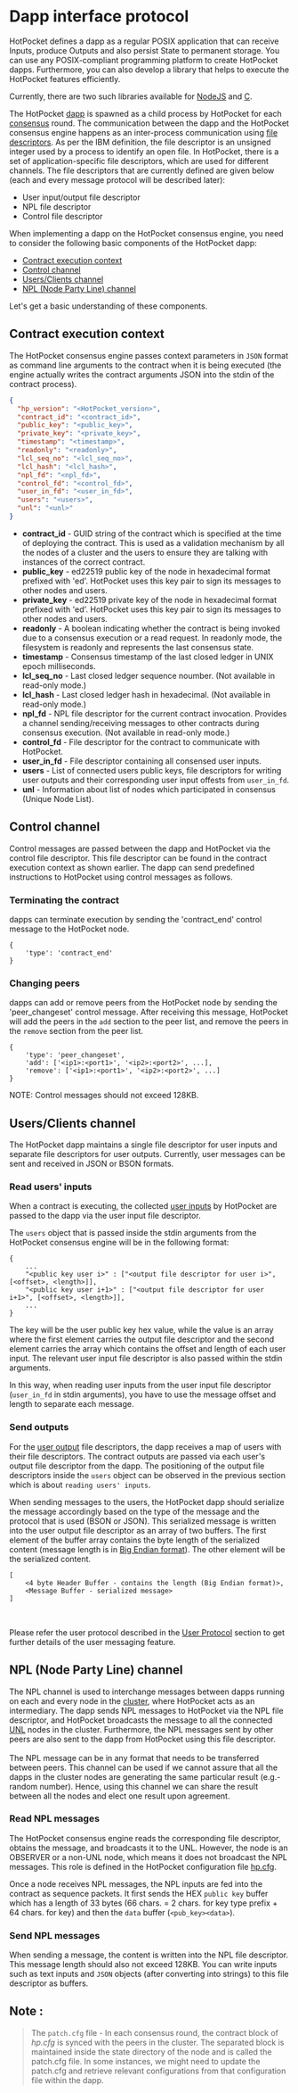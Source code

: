 # Dapp interface protocol

HotPocket defines a dapp as a regular POSIX application that can receive Inputs, produce Outputs and also persist State to permanent storage. You can use any POSIX-compliant programming platform to create HotPocket dapps. Furthermore, you can also develop a library that helps to execute the HotPocket features efficiently.

Currently, there are two such libraries available for [NodeJS](https://github.com/EvernodeXRPL/hp-nodejs-contract) and [C](https://github.com/EvernodeXRPL/hp-c-contract).

The HotPocket [dapp](../../../platform/hotpocket/overview.md#dapp) is spawned as a child process by HotPocket for each [consensus](../../../platform/hotpocket/consensus.md) round. The communication between the dapp and the HotPocket consensus engine happens as an inter-process communication using [file descriptors](https://en.wikipedia.org/wiki/File_descriptor). As per the IBM definition, the file descriptor is an unsigned integer used by a process to identify an open file. In HotPocket, there is a set of application-specific file descriptors, which are used for different channels. The file descriptors that are currently defined are given below (each and every message protocol will be described later):

- User input/output file descriptor
- NPL file descriptor
- Control file descriptor

When implementing a dapp on the HotPocket consensus engine, you need to consider the following basic components of the HotPocket dapp:

- [Contract execution context](#contract-execution-context)
- [Control channel](#control-channel)
- [Users/Clients channel](#usersclients-channel)
- [NPL (Node Party Line) channel](#npl-node-party-line-channel)

Let's get a basic understanding of these components.

## Contract execution context

The HotPocket consensus engine passes context parameters in `JSON` format as command line arguments to the contract when it is being executed (the engine actually writes the contract arguments JSON into the stdin of the contract process).

```json
{
  "hp_version": "<HotPocket_version>",
  "contract_id": "<contract_id>",
  "public_key": "<public_key>",
  "private_key": "<private_key>",
  "timestamp": "<timestamp>",
  "readonly": "<readonly>",
  "lcl_seq_no": "<lcl_seq_no>",
  "lcl_hash": "<lcl_hash>",
  "npl_fd": "<npl_fd>",
  "control_fd": "<control_fd>",
  "user_in_fd": "<user_in_fd>",
  "users": "<users>",
  "unl": "<unl>"
}
```

- **contract_id** - GUID string of the contract which is specified at the time of deploying the contract. This is used as a validation mechanism by all the nodes of a cluster and the users to ensure they are talking with instances of the correct contract.
- **public_key** - ed22519 public key of the node in hexadecimal format prefixed with 'ed'. HotPocket uses this key pair to sign its messages to other nodes and users.
- **private_key** - ed22519 private key of the node in hexadecimal format prefixed with 'ed'. HotPocket uses this key pair to sign its messages to other nodes and users.
- **readonly** - A boolean indicating whether the contract is being invoked due to a consensus execution or a read request. In readonly mode, the filesystem is readonly and represents the last consensus state.
- **timestamp** - Consensus timestamp of the last closed ledger in UNIX epoch milliseconds.
- **lcl_seq_no** - Last closed ledger sequence noumber. (Not available in read-only mode.)
- **lcl_hash** - Last closed ledger hash in hexadecimal. (Not available in read-only mode.)
- **npl_fd** - NPL file descriptor for the current contract invocation. Provides a channel sending/receiving messages to other contracts during consensus execution. (Not available in read-only mode.)
- **control_fd** - File descriptor for the contract to communicate with HotPocket.
- **user_in_fd** - File descriptor containing all consensed user inputs.
- **users** - List of connected users public keys, file descriptors for writing user outputs and their corresponding user input offests from `user_in_fd`.
- **unl** - Information about list of nodes which participated in consensus (Unique Node List).

## Control channel

Control messages are passed between the dapp and HotPocket via the control file descriptor. This file descriptor can be found in the contract execution context as shown earlier. The dapp can send predefined instructions to HotPocket using control messages as follows.

### Terminating the contract

dapps can terminate execution by sending the 'contract_end' control message to the HotPocket node.

    {
        'type': 'contract_end'
    }

### Changing peers

dapps can add or remove peers from the HotPocket node by sending the 'peer_changeset' control message. After receiving this message, HotPocket will add the peers in the `add` section to the peer list, and remove the peers in the `remove` section from the peer list.

    {
        'type': 'peer_changeset',
        'add': ['<ip1>:<port1>', '<ip2>:<port2>', ...],
        'remove': ['<ip1>:<port1>', '<ip2>:<port2>', ...]
    }

NOTE: Control messages should not exceed 128KB.

## Users/Clients channel

The HotPocket dapp maintains a single file descriptor for user inputs and separate file descriptors for user outputs. Currently, user messages can be sent and received in JSON or BSON formats.

### Read users' inputs

When a contract is executing, the collected [user inputs](../../../platform/hotpocket/users.md#user-inputs) by HotPocket are passed to the dapp via the user input file descriptor.

The `users` object that is passed inside the stdin arguments from the HotPocket consensus engine will be in the following format:

```
{
    ...
    "<public key user i>" : ["<output file descriptor for user i>", [<offset>, <length>]],
    "<public key user i+1>" : ["<output file descriptor for user i+1>", [<offset>, <length>]],
    ...
}
```

The key will be the user public key hex value, while the value is an array where the first element carries the output file descriptor and the second element carries the array which contains the offset and length of each user input. The relevant user input file descriptor is also passed within the stdin arguments.

In this way, when reading user inputs from the user input file descriptor (`user_in_fd` in stdin arguments), you have to use the message offset and length to separate each message.

### Send outputs

For the [user output](../../../platform/hotpocket/users.md#user-outputs) file descriptors, the dapp receives a map of users with their file descriptors. The contract outputs are passed via each user's output file descriptor from the dapp. The positioning of the output file descriptors inside the `users` object can be observed in the previous section which is about `reading users' inputs`.

When sending messages to the users, the HotPocket dapp should serialize the message accordingly based on the type of the message and the protocol that is used (BSON or JSON). This serialized message is written into the user output file descriptor as an array of two buffers. The first element of the buffer array contains the byte length of the serialized content (message length is in [Big Endian format](https://www.ibm.com/docs/en/epfz/5.3?topic=control-bigendian-littleendian-attributes)). The other element will be the serialized content.

```
[
    <4 byte Header Buffer - contains the length (Big Endian format)>,
    <Message Buffer - serialized message>
]
```

<br>

Please refer the user protocol described in the [User Protocol](client-protocol) section to get further details of the user messaging feature.

## NPL (Node Party Line) channel

The NPL channel is used to interchange messages between dapps running on each and every node in the [cluster](../../../platform/hotpocket/overview.md#hotpocket-cluster), where HotPocket acts as an intermediary. The dapp sends NPL messages to HotPocket via the NPL file descriptor, and HotPocket broadcasts the message to all the connected [UNL](../../../platform/hotpocket/consensus.md#unl---unique-node-list) nodes in the cluster. Furthermore, the NPL messages sent by other peers are also sent to the dapp from HotPocket using this file descriptor.<br><br> The NPL message can be in any format that needs to be transferred between peers. This channel can be used if we cannot assure that all the dapps in the cluster nodes are generating the same particular result (e.g.- random number). Hence, using this channel we can share the result between all the nodes and elect one result upon agreement.

### Read NPL messages

The HotPocket consensus engine reads the corresponding file descriptor, obtains the message, and broadcasts it to the UNL. However, the node is an OBSERVER or a non-UNL node, which means it does not broadcast the NPL messages. This role is defined in the HotPocket configuration file [hp.cfg](configuration).

Once a node receives NPL messages, the NPL inputs are fed into the contract as sequence packets. It first sends the HEX `public key` buffer which has a length of 33 bytes (66 chars. = 2 chars. for key type prefix + 64 chars. for key) and then the `data` buffer (`<pub_key><data>`).

### Send NPL messages

When sending a message, the content is written into the NPL file descriptor. This message length should also not exceed 128KB. You can write inputs such as text inputs and `JSON` objects (after converting into strings) to this file descriptor as buffers.

## Note :

> The `patch.cfg` file -
> In each consensus round, the contract block of _hp.cfg_ is synced with the peers in the cluster. The separated block is maintained inside the state directory of the node and is called the patch.cfg file. In some instances, we might need to update the patch.cfg and retrieve relevant configurations from that configuration file within the dapp.